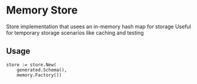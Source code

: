 # Memory Store
Store implementation that usees an in-memory hash map for storage
Useful for temporary storage scenarios like caching and testing

## Usage
```
store := store.New(
    generated.Schema(),
    memory.Factory())
```
